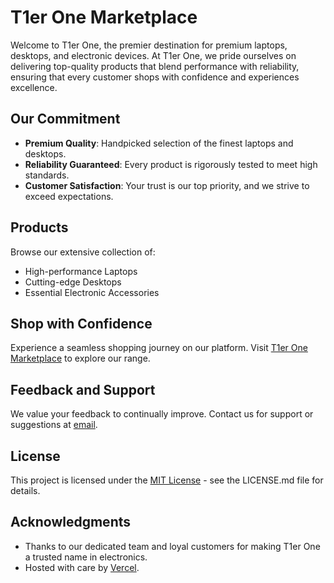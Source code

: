 # T1er One Marketplace

Welcome to T1er One, the premier destination for premium laptops, desktops, and electronic devices. At T1er One, we pride ourselves on delivering top-quality products that blend performance with reliability, ensuring that every customer shops with confidence and experiences excellence.

## Our Commitment

- **Premium Quality**: Handpicked selection of the finest laptops and desktops.
- **Reliability Guaranteed**: Every product is rigorously tested to meet high standards.
- **Customer Satisfaction**: Your trust is our top priority, and we strive to exceed expectations.

## Products

Browse our extensive collection of:
- High-performance Laptops
- Cutting-edge Desktops
- Essential Electronic Accessories

## Shop with Confidence

Experience a seamless shopping journey on our platform. Visit [T1er One Marketplace](https://t1er-one-marketplace.vercel.app/) to explore our range.

## Feedback and Support

We value your feedback to continually improve. Contact us for support or suggestions at [email](mailto:your-email@example.com).

## License

This project is licensed under the [MIT License](LICENSE.md) - see the LICENSE.md file for details.

## Acknowledgments

- Thanks to our dedicated team and loyal customers for making T1er One a trusted name in electronics.
- Hosted with care by [Vercel](https://vercel.com/).

